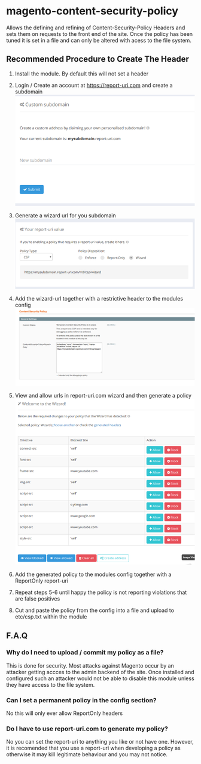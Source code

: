 # magento-content-security-policy

Allows the defining and refining of Content-Security-Policy Headers and sets them on requests to the front end of the site. Once the policy has been tuned it is set in a file and can only be altered with acess to the file system.

## Recommended Procedure to Create The Header

1. Install the module. By default this will not set a header

2. Login / Create an account at https://report-uri.com and create a subdomain
![alt text](screenshots/generating-a-subdomain.png "Generating a Subdomain")

3. Generate a wizard url for you subdomain
![alt text](screenshots/creating-a-wizzard-uri.png "Cretating a Wizard URI in Report-uri.com")

4. Add the wizard-url together with a restrictive header to the modules config
![alt text](screenshots/setting-temp-policy.png "Setting the policy in the model")

5. View and allow urls in report-uri.com wizard and then generate a policy
![alt text](screenshots/using-wizard.png "Using the Wizard in report-uri.com")

6. Add the generated policy to the modules config together with a ReportOnly report-uri

7. Repeat steps 5-6 until happy the policy is not reporting violations that are false positives

8. Cut and paste the policy from the config into a file and upload to etc/csp.txt within the module

## F.A.Q

### Why do I need to upload / commit my policy as a file?

This is done for security. Most attacks against Magento occur by an attacker getting accces to the admin backend of the site. Once installed and configured such an attacker would not be able to disable this module unless they have access to the file system.

### Can I set a permanent policy in the config section?

No this will only ever allow ReportOnly headers

### Do I have to use report-uri.com to generate my policy?

No you can set the report-uri to anything you like or not have one. However, it is recomended that you use a report-uri when developing a policy as otherwise it may kill legitimate behaviour and you may not notice.
